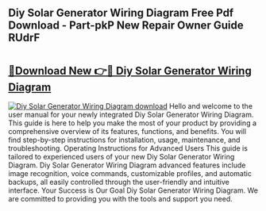 ## Diy Solar Generator Wiring Diagram Free Pdf Download - Part-pkP New Repair Owner Guide RUdrF

# <h2><a href="http://dfs6z0j.blite.top/?on=Diy+Solar+Generator+Wiring+Diagram">🔗Download New 👉🔴 Diy Solar Generator Wiring Diagram</a></h2>

[![Diy Solar Generator Wiring Diagram download](https://i.imgur.com/lujVjoI.png)](http://dfs6z0j.blite.top/?on=Diy+Solar+Generator+Wiring+Diagram)
Hello and welcome to the user manual for your newly integrated Diy Solar Generator Wiring Diagram. This guide is here to help you make the most of your product by providing a comprehensive overview of its features, functions, and benefits. You will find step-by-step instructions for installation, usage, maintenance, and troubleshooting. Operating Instructions for Advanced Users This guide is tailored to experienced users of your new Diy Solar Generator Wiring Diagram. Diy Solar Generator Wiring Diagram advanced features include image recognition, voice commands, customizable profiles, and automatic backups, all easily controlled through the user-friendly and intuitive interface. Your Success is Our Goal Diy Solar Generator Wiring Diagram. We are committed to providing you with the tools and support you need.
